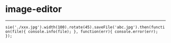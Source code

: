 # image-editor

---------------------------------------

`sie('./xxx.jpg').width(100).rotate(45).saveFile('abc.jpg').then(function(file){
    console.info(file);
}, function(err){
    console.error(err);
});`
